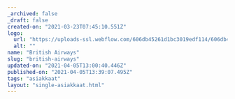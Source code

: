 ```yaml
---
_archived: false
_draft: false
created-on: "2021-03-23T07:45:10.551Z"
logo:
  url: "https://uploads-ssl.webflow.com/606db45261d1bc3019edf114/606db45261d1bce881edf1b9_british%20airways.png"
  alt: ""
name: "British Airways"
slug: "british-airways"
updated-on: "2021-04-05T13:00:40.446Z"
published-on: "2021-04-05T13:39:07.495Z"
tags: "asiakkaat"
layout: "single-asiakkaat.html"
---
```



